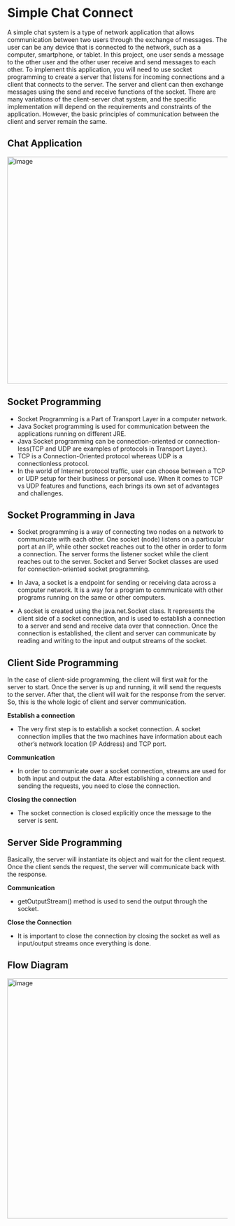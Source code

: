 
# Simple Chat Connect

A simple chat system is a type of network application that allows communication between two users through the exchange of messages. The user can be any device that is connected to the network, such as a computer, smartphone, or tablet. 
In this project, one user sends a message to the other user and the other user receive and send messages to each other. 
To implement this application, you will need to use socket programming to create a server that listens for incoming connections and a client that connects to the server. The server and client can then exchange messages using the send and receive functions of the socket.
There are many variations of the client-server chat system, and the specific implementation will depend on the requirements and constraints of the application. However, the basic principles of communication between the client and server remain the same.

## Chat Application 
<img width="519" alt="image" src="https://github.com/PraveenVemasani/Chat-application-using-socket-programming/assets/107190143/7006fa40-e2a1-426d-b642-7633352e80da">



## Socket Programming

- Socket Programming is a Part of Transport Layer in a computer network.
- Java Socket programming is used for communication between the applications running on different JRE.
- Java Socket programming can be connection-oriented or connection-less(TCP and UDP are examples of protocols in Transport Layer.).
- TCP is a Connection-Oriented protocol whereas UDP is a connectionless protocol.
- In the world of Internet protocol traffic, user can choose between a TCP or UDP setup for their business or personal use. When it comes to TCP vs UDP features and functions, each brings its own set of advantages and challenges.


## Socket Programming in Java

- Socket programming is a way of connecting two nodes on a network to communicate with each other. One socket (node) listens on a particular port at an IP, while other socket reaches out to the other in order to form a connection. The server forms the listener socket while the client reaches out to the server. Socket and Server Socket classes are used for connection-oriented socket programming.

- In Java, a socket is a endpoint for sending or receiving data across a computer network. It is a way for a program to communicate with other programs running on the same or other computers.

- A socket is created using the java.net.Socket class. It represents the client side of a socket connection, and is used to establish a connection to a server and send and receive data over that connection. Once the connection is established, the client and server can communicate by reading and writing to the input and output streams of the socket.

## Client Side Programming

In the case of client-side programming, the client will first wait for the server to start. Once the server is up and running, it will send the requests to the server. After that, the client will wait for the response from the server. So, this is the whole logic of client and server communication.

**Establish a connection**
- The very first step is to establish a socket connection. A socket connection implies that the two machines have information about each other’s network location (IP Address) and TCP port.
  
**Communication**
- In order to communicate over a socket connection, streams are used for both input and output the data. After establishing a connection and sending the requests, you need to close the connection.
  
**Closing the connection**
- The socket connection is closed explicitly once the message to the server is sent.

## Server Side Programming

Basically, the server will instantiate its object and wait for the client request. Once the client sends the request, the server will communicate back with the response.

**Communication**
- getOutputStream() method is used to send the output through the socket.
  
**Close the Connection**
- It is important to close the connection by closing the socket as well as input/output streams once everything is done.
  
## Flow Diagram
<img width="549" alt="image" src="https://github.com/PraveenVemasani/Chat-application-using-socket-programming/assets/107190143/fe42a44d-c30e-471b-8919-6c055d70b440">

